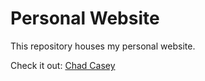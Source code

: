 # Personal Website

This repository houses my personal website.

Check it out:
[Chad Casey](https://google.com)
